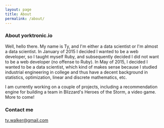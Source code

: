 ```yaml
---
layout: page
title: About
permalink: /about/
---
```


### About yorktronic.io

Well, hello there. My name is Ty, and I'm either a data scientist or I'm almost a data scientist. In January of 2015 I decided I wanted to be a web developer, so I taught myself Ruby, and subsequently decided I did not want to be a web developer (no offense to Ruby). In May of 2015, I decided I wanted to be a data scientist, which kind of makes sense because I studied industrial engineering in college and thus have a decent background in statistics, optimization, linear and discrete mathematics, etc.

I am currently working on a couple of projects, including a recommendation engine for building a team in Blizzard's Heroes of the Storm, a video game. More to come! 

### Contact me

[ty.walker@gmail.com](mailto:ty.walker@gmail.com)